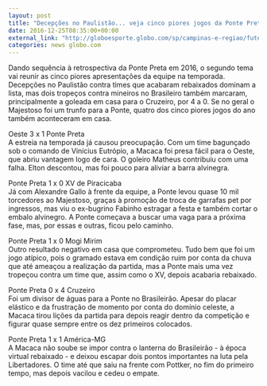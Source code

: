 ```yaml
---
layout: post
title: "Decepções no Paulistão... veja cinco piores jogos da Ponte Preta em 2016"
date: 2016-12-25T08:35:00+00:00
external_link: "http://globoesporte.globo.com/sp/campinas-e-regiao/futebol/times/ponte-preta/noticia/2016/12/decepcoes-no-paulistao-veja-cinco-piores-jogos-da-ponte-preta-em-2016.html"
categories: news globo.com
---
```

Dando sequência à retrospectiva da Ponte Preta em 2016, o segundo tema vai reunir as cinco piores apresentações da equipe na temporada. Decepções no Paulistão contra times que acabaram rebaixados dominam a lista, mas dois tropeços contra mineiros no Brasileiro também marcaram, principalmente a goleada em casa para o Cruzeiro, por 4 a 0. Se no geral o Majestoso foi um trunfo para a Ponte, quatro dos cinco piores jogos do ano também aconteceram em casa.&nbsp;  
  
Oeste 3 x 1 Ponte Preta  
A estreia na temporada já causou preocupação. Com um time bagunçado sob o comando de Vinícius Eutrópio, a Macaca foi presa fácil para o Oeste, que abriu vantagem logo de cara. O goleiro Matheus contribuiu com uma falha. Elton descontou, mas foi pouco para aliviar a barra alvinegra.&nbsp;  
  
Ponte Preta 1 x 0 XV de Piracicaba  
Já com Alexandre Gallo à frente da equipe, a Ponte levou quase 10 mil torcedores ao Majestoso, graças à promoção de troca de garrafas pet por ingressos, mas viu o ex-bugrino Fabinho estragar a festa e também cortar o embalo alvinegro. A Ponte começava a buscar uma vaga para a próxima fase, mas, por essas e outras, ficou pelo caminho.&nbsp;  
  
Ponte Preta 1 x 0 Mogi Mirim  
Outro resultado negativo em casa que comprometeu. Tudo bem que foi um jogo atípico, pois o gramado estava em condição ruim por conta da chuva que até ameaçou a realização da partida, mas a Ponte mais uma vez tropeçou contra um time que, assim como o XV, depois acabaria rebaixado.&nbsp;  
  
Ponte Preta 0 x 4 Cruzeiro  
Foi um divisor de águas para a Ponte no Brasileirão. Apesar do placar elástico e da frustração de momento por conta do domínio celeste, a Macaca tirou lições da partida para depois reagir dentro da competição e figurar quase sempre entre os dez primeiros colocados.&nbsp;  
  
Ponte Preta 1 x 1 América-MG  
A Macaca não soube se impor contra o lanterna do Brasileirão - à época virtual rebaixado - e deixou escapar dois pontos importantes na luta pela Libertadores. O time até que saiu na frente com Pottker, no fim do primeiro tempo, mas depois vacilou e cedeu o empate.

